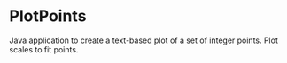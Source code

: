 PlotPoints
==========

Java application to create a text-based plot of a set of integer points. Plot scales to fit points.
